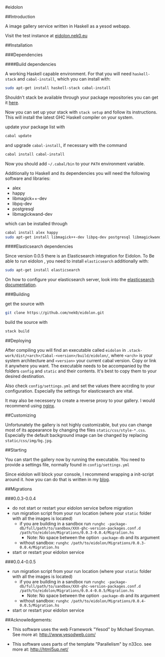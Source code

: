 #eidolon

##Introduction

A image gallery service written in Haskell as a yesod webapp.

Visit the test instance at [eidolon.nek0.eu][eidolon]

##Installation

###Dependencies

####Build dependencies

A working Haskell capable environment. For that you will need `haskell-stack` and `cabal-install`, which
you can install with:

```bash
sudo apt-get install haskell-stack cabal-install
```

Shouldn't stack be available through your package repositories you can get it [here][stack].

Now you can set up your stack with `stack setup` and follow its instructions. This will install the
latest GHC Haskell compiler on your system.

update your package list with

```bash
cabal update
```

and upgrade `cabal-install`, if necessary with the command

```bash
cabal install cabal-install
```

Now you should add `~/.cabal/bin` to your `PATH` environment variable.

Additionally to Haskell and its dependencies you will need the following software and libraries:

* alex
* happy
* libmagick++-dev
* libpq-dev
* postgresql
* libmagickwand-dev

which can be installed through

```bash
cabal install alex happy
sudo apt-get install libmagick++-dev libpq-dev postgresql libmagickwand-dev
```

####Elasticsearch dependencies

Since version 0.0.5 there is an Elasticsearch integration for Eidolon. To Be able to run eidolon , you
need to install `elasticsearch` additionally with:

```bash
sudo apt-get install elasticsearch
```
On how to configure your elasticsearch server, look into the [elasticsearch documentation][elasticdocu].

###Building

get the source with

```bash
git clone https://github.com/nek0/eidolon.git
```

build the source with

```bash
stack build
```

##Deploying

After compiling you will find an executable called `eidolon` in
`.stack-work/dist/<arch>/Cabal-<version>/build/eidolon/`, where `<arch>` is your system architecture and
`<version>` your current cabal version. Copy or link it anywhere you want. The executable needs to be
accompanied by the folders `config` and `static` and their contents. It's best to copy them to your
desired destination.

Also check `config/settings.yml` and set the values there accrding to your configuration. Especially the
settings for elasticsearch are vital.

It may also be necessery to create a reverse proxy to your gallery. I would recommend using
[nginx](http://nginx.org/).

##Customizing

Unfortunately the gallery is not highly customizable, but you can change most of its appearance by
changing the files `static/css/style-*.css`. Especially the default background image can be changed by
replacing `static/css/img/bg.jpg`.

##Starting

You can start the gallery now by running the executable. You need to provide a settings file, normally
found in `config/settings.yml`

Since eidolon will block your console, I recommend wrapping a init-script around it. how you can do that
is written in my [blog](http://nek0.eu/posts/2014-10-23-Daemonize-a-yesod-app.html).

##Migrations

###0.0.3-0.0.4

* do not start or restart your eidolon service before migration
* run migration script from your run location (where your `static` folder with all the images is located)
	* if you are building in a sandbox run
`runghc -package-db/full/path/to/sandbox/XXX-ghc-version-packages.conf.d
/path/to/eidolon/Migrations/0.0.3-0.0.4/Migration.hs`
		* Note: No space between the option `-package-db` and its argument
	* without sandbox: `runghc /path/to/eidolon/Migrations/0.0.3-0.0.4/Migration.hs`
* start or restart your eidolon service

###0.0.4-0.0.5

* run migration script from your run location (where your `static` folder with all the images is located)
	* if you are building in a sandbox run `runghc
-package-db/full/path/to/sandbox/XXX-ghc-version-packages.conf.d
/path/to/eidolon/Migrations/0.0.4-0.0.5/Migration.hs`
		* Note: No space between the option `-package-db` and its argument
	* without sandbox: `runghc /path/to/eidolon/Migrations/0.0.4-0.0.5/Migration.hs`
* start or restart your eidolon service

##Acknowledgements:

* This software uses the web Framework "Yesod" by Michael Snoyman. See more at:
<http://www.yesodweb.com/>

* This software uses parts of the template "Parallelism" by n33co. see more at: <http://html5up.net/>

[eidolon]: http://eidolon.nek0.eu
[stack]: https://github.com/commercialhaskell/stack/releases
[elasticdocu]: https://www.elastic.co/guide/en/elasticsearch/reference/current/setup-configuration.html

